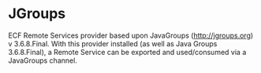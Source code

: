 # JGroups
ECF Remote Services provider based upon JavaGroups (http://jgroups.org) v 3.6.8.Final.   With this provider installed (as well as Java Groups 3.6.8.Final),
a Remote Service can be exported and used/consumed via a JavaGroups channel.   


